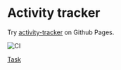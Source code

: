# Activity tracker

Try [activity-tracker](https://jolshin.github.io/activity-tracker) on Github Pages.

![CI](https://github.com/jolshin/activity-tracker/actions/workflows/web.yml/badge.svg)

[Task](https://github.com/netology-code/ra16-homeworks/tree/ra-51/forms/steps)